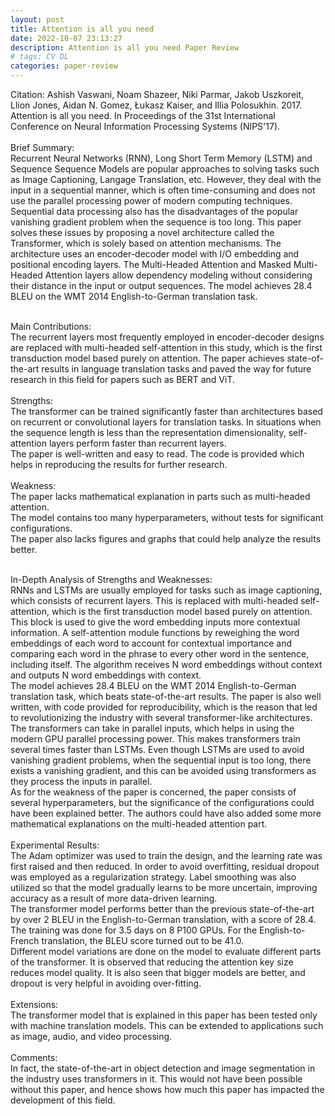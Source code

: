 ```yaml
---
layout: post
title: Attention is all you need
date: 2022-10-07 23:13:27
description: Attention is all you need Paper Review
# tags: CV DL
categories: paper-review
---
```


Citation: Ashish Vaswani, Noam Shazeer, Niki Parmar, Jakob Uszkoreit, Llion Jones, Aidan N. Gomez, Łukasz Kaiser, and Illia Polosukhin. 2017. Attention is all you need. In Proceedings of the 31st International Conference on Neural Information Processing Systems (NIPS'17).<br /><br />
Brief Summary:<br />
Recurrent Neural Networks (RNN), Long Short Term Memory (LSTM) and Sequence Sequence Models are popular approaches to solving tasks such as Image Captioning, Langage Translation, etc. However, they deal with the input in a sequential manner, which is often time-consuming and does not use the parallel processing power of modern computing techniques. Sequential data processing also has the disadvantages of the popular vanishing gradient problem when the sequence is too long. This paper solves these issues by proposing a novel architecture called the Transformer, which is solely based on attention mechanisms. The architecture uses an encoder-decoder model with I/O embedding and positional encoding layers. The Multi-Headed Attention and Masked Multi-Headed Attention layers allow dependency modeling without considering their distance in the input or output sequences. The model achieves 28.4 BLEU on the WMT 2014 English-to-German translation task.<br /><br />

Main Contributions:<br />
The recurrent layers most frequently employed in encoder-decoder designs are replaced with multi-headed self-attention in this study, which is the first transduction model based purely on attention.
The paper achieves state-of-the-art results in language translation tasks and paved the way for future research in this field for papers such as BERT and ViT.<br /><br />
Strengths:<br />
The transformer can be trained significantly faster than architectures based on recurrent or convolutional layers for translation tasks.
In situations when the sequence length is less than the representation dimensionality, self-attention layers perform faster than recurrent layers. <br />
The paper is well-written and easy to read. The code is provided which helps in reproducing the results for further research.<br /><br />
Weakness:<br />
The paper lacks mathematical explanation in parts such as multi-headed attention.<br />
The model contains too many hyperparameters, without tests for significant configurations.<br />
The paper also lacks figures and graphs that could help analyze the results better.<br /><br />

In-Depth Analysis of Strengths and Weaknesses:<br />
RNNs and LSTMs are usually employed for tasks such as image captioning, which consists of recurrent layers. This is replaced with multi-headed self-attention, which is the first transduction model based purely on attention. This block is used to give the word embedding inputs more contextual information. A self-attention module functions by reweighing the word embeddings of each word to account for contextual importance and comparing each word in the phrase to every other word in the sentence, including itself. The algorithm receives N word embeddings without context and outputs N word embeddings with context. <br />
The model achieves 28.4 BLEU on the WMT 2014 English-to-German translation task, which beats state-of-the-art results. The paper is also well written, with code provided for reproducibility, which is the reason that led to revolutionizing the industry with several transformer-like architectures.<br />
The transformers can take in parallel inputs, which helps in using the modern GPU parallel processing power. This makes transformers train several times faster than LSTMs. Even though LSTMs are used to avoid vanishing gradient problems, when the sequential input is too long, there exists a vanishing gradient, and this can be avoided using transformers as they process the inputs in parallel.<br />
As for the weakness of the paper is concerned, the paper consists of several hyperparameters, but the significance of the configurations could have been explained better. The authors could have also added some more mathematical explanations on the multi-headed attention part.<br /><br />
Experimental Results:<br />
The Adam optimizer was used to train the design, and the learning rate was first raised and then reduced. In order to avoid overfitting, residual dropout was employed as a regularization strategy. Label smoothing was also utilized so that the model gradually learns to be more uncertain, improving accuracy as a result of more data-driven learning.<br />
The transformer model performs better than the previous state-of-the-art by over 2 BLEU in the English-to-German translation, with a score of 28.4. The training was done for 3.5 days on 8 P100 GPUs. For the English-to-French translation, the BLEU score turned out to be 41.0. <br />
Different model variations are done on the model to evaluate different parts of the transformer. It is observed that reducing the attention key size reduces model quality. It is also seen that bigger models are better, and dropout is very helpful in avoiding over-fitting.<br /><br />
Extensions:<br />
The transformer model that is explained in this paper has been tested only with machine translation models. This can be extended to applications such as image, audio, and video processing. <br /><br />
Comments:<br />
In fact, the state-of-the-art in object detection and image segmentation in the industry uses transformers in it. This would not have been possible without this paper, and hence shows how much this paper has impacted the development of this field.
